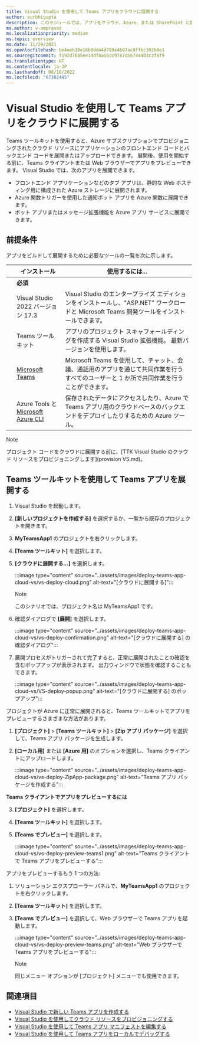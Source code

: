 ```yaml
---
title: Visual Studio を使用して Teams アプリをクラウドに展開する
author: surbhigupta
description: このモジュールでは、アプリをクラウド、Azure、または SharePoint に展開し、Visual Studio の Teams ツールキットを使用して Teams アプリを展開する方法について説明します。
ms.author: v-amprasad
ms.localizationpriority: medium
ms.topic: overview
ms.date: 11/29/2021
ms.openlocfilehash: be4eeb10e16b0dda4d789e4607ac8ffbc302b0e1
ms.sourcegitcommit: f192d7685ee3ddf4a55dc9787d56744403c3f8f9
ms.translationtype: HT
ms.contentlocale: ja-JP
ms.lasthandoff: 08/10/2022
ms.locfileid: "67302445"
---
```

# <a name="deploy-teams-app-to-the-cloud-using-visual-studio"></a>Visual Studio を使用して Teams アプリをクラウドに展開する

Teams ツールキットを使用すると、Azure サブスクリプションでプロビジョニングされたクラウド リソースにアプリケーションのフロントエンド コードとバックエンド コードを展開またはアップロードできます。 展開後、使用を開始する前に、Teams クライアントまたは Web ブラウザーでアプリをプレビューできます。 Visual Studio では、次のアプリを展開できます。

* フロントエンド アプリケーションなどのタブ アプリは、静的な Web ホスティング用に構成された Azure ストレージに展開されます。
* Azure 関数トリガーを使用した通知ボット アプリを Azure 関数に展開できます。
* ボット アプリまたはメッセージ拡張機能を Azure アプリ サービスに展開できます。

## <a name="prerequisite"></a>前提条件

アプリをビルドして展開するために必要なツールの一覧を次に示します。

| &nbsp; | インストール | 使用するには... |
| --- | --- | --- |
| &nbsp; | **必須** | &nbsp; |
| &nbsp; | Visual Studio 2022 バージョン 17.3 | Visual Studio のエンタープライズ エディションをインストールし、"ASP.NET" ワークロードと Microsoft Teams 開発ツールをインストールできます。 |
| &nbsp; | Teams ツールキット | アプリのプロジェクト スキャフォールディングを作成する Visual Studio 拡張機能。 最新バージョン​​を使用します。 |
| &nbsp; | [Microsoft Teams](https://www.microsoft.com/microsoft-teams/download-app) | Microsoft Teams を使用して、チャット、会議、通話用のアプリを通じて共同作業を行うすべてのユーザーと 1 か所で共同作業を行うことができます。 |
| &nbsp; | Azure Tools と [Microsoft Azure CLI](/cli/azure/install-azure-cli) | 保存されたデータにアクセスしたり、Azure で Teams アプリ用のクラウドベースのバックエンドをデプロイしたりするための Azure ツール。 |

  > [!NOTE]
  > プロジェクト コードをクラウドに展開する前に、[TTK Visual Studio のクラウド リソースをプロビジョニングします](provision VS.md)。

## <a name="deploy-teams-app-using-teams-toolkit"></a>Teams ツールキットを使用して Teams アプリを展開する

1. Visual Studio を起動します。
1. **[新しいプロジェクトを作成する]** を選択するか、一覧から既存のプロジェクトを開きます。
1. **MyTeamsApp1** のプロジェクトを右クリックします。
1. **[Teams ツールキット]** を選択します。
1. **[クラウドに展開する...]** を選択します。

   :::image type="content" source="../assets/images/deploy-teams-app-cloud-vs/vs-deploy-cloud.png" alt-text="[クラウドに展開する]":::

   > [!NOTE]
   > このシナリオでは、プロジェクト名は MyTeamsApp1 です。

1. 確認ダイアログで **[展開]** を選択します。

   :::image type="content" source="../assets/images/deploy-teams-app-cloud-vs/vs-deploy-confirmation.png" alt-text="[クラウドに展開する] の確認ダイアログ":::

1. 展開プロセスがトリガーされて完了すると、正常に展開されたことの確認を含むポップアップが表示されます。 出力ウィンドウで状態を確認することもできます。

   :::image type="content" source="../assets/images/deploy-teams-app-cloud-vs/VS-deploy-popup.png" alt-text="[クラウドに展開する] のポップアップ":::

プロジェクトが Azure に正常に展開されると、Teams ツールキットでアプリをプレビューするさまざまな方法があります。

1. **[プロジェクト]** > **[Teams ツールキット]** > **[Zip アプリ パッケージ]** を選択して、Teams アプリ パッケージを生成します。
1. **[ローカル用]** または **[Azure 用]** のオプションを選択し、Teams クライアントにアップロードします。

   :::image type="content" source="../assets/images/deploy-teams-app-cloud-vs/vs-deploy-ZipApp-package.png" alt-text="Teams アプリ パッケージを作成する":::

  **Teams クライアントでアプリをプレビューするには**

3. **[プロジェクト]** を選択します。
4. **[Teams ツールキット]** を選択します。
5. **[Teams でプレビュー]** を選択します。

   :::image type="content" source="../assets/images/deploy-teams-app-cloud-vs/vs-deploy-preview-teams1.png" alt-text="Teams クライアントで Teams アプリをプレビューする":::

アプリをプレビューするもう 1 つの方法:

1. ソリューション エクスプローラー パネルで、**MyTeamsApp1** のプロジェクトを右クリックします。
1. **[Teams ツールキット]** を選択します。
1. **[Teams でプレビュー]** を選択して、Web ブラウザーで Teams アプリを起動します。

   :::image type="content" source="../assets/images/deploy-teams-app-cloud-vs/vs-deploy-preview-teams.png" alt-text="Web ブラウザーで Teams アプリをプレビューする":::

   > [!NOTE]
   > 同じメニュー オプションが [プロジェクト] メニューでも使用できます。

## <a name="see-also"></a>関連項目

* [Visual Studio で新しい Teams アプリを作成する](create-new-teams-app-for-Visual-Studio.md)
* [Visual Studio を使用してクラウド リソースをプロビジョニングする](provision-cloud-resources.md)
* [Visual Studio を使用して Teams アプリ マニフェストを編集する](VS-TeamsFx-preview-and-customize-app-manifest.md)
* [Visual Studio を使用して Teams アプリをローカルでデバッグする](debug-teams-app-visual-studio.md)
